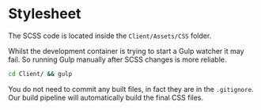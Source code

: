 # Stylesheet

The SCSS code is located inside the `Client/Assets/CSS` folder. 

Whilst the development container is trying to start a Gulp watcher it may fail. So running Gulp manually after SCSS changes is more reliable.

```bash
cd Client/ && gulp
```

You do not need to commit any built files, in fact they are in the `.gitignore`. Our build pipeline will automatically build the final CSS files. 

